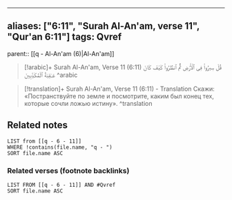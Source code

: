 
---
aliases: ["6:11", "Surah Al-An'am, verse 11", "Qur'an 6:11"]
tags: Qvref
---

parent:: [[q - Al-An'am (6)|Al-An'am]]

> [!arabic]+ Surah Al-An'am, Verse 11 (6:11)
> <span class="quran-arabic">قُلْ سِيرُوا۟ فِى ٱلْأَرْضِ ثُمَّ ٱنظُرُوا۟ كَيْفَ كَانَ عَـٰقِبَةُ ٱلْمُكَذِّبِينَ</span>
^arabic

> [!translation]+ Surah Al-An'am, Verse 11 (6:11) - Translation
> Скажи: «Постранствуйте по земле и посмотрите, каким был конец тех, которые сочли ложью истину».
^translation



## Related notes
```dataview
LIST from [[q - 6 - 11]]
WHERE !contains(file.name, "q - ")
SORT file.name ASC
```

### Related verses (footnote backlinks)
```dataview
LIST FROM [[q - 6 - 11]] AND #Qvref
SORT file.name ASC
```

